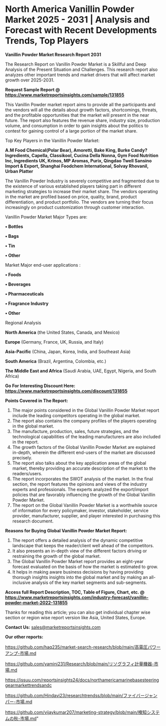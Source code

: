 # North America Vanillin Powder Market 2025 - 2031 | Analysis and Forecast with Recent Developments Trends, Top Players

<strong>Vanillin Powder Market Research Report 2031</strong>

The Research Report on Vanillin Powder Market is a Skillful and Deep Analysis of the Present Situation and Challenges. This research report also analyzes other important trends and market drivers that will affect market growth over 2025-2031.

<strong>Request Sample Report @ <a href=https://www.marketreportsinsights.com/sample/131855>https://www.marketreportsinsights.com/sample/131855</a></strong>

This Vanillin Powder market report aims to provide all the participants and the vendors will all the details about growth factors, shortcomings, threats, and the profitable opportunities that the market will present in the near future. The report also features the revenue share, industry size, production volume, and consumption in order to gain insights about the politics to contest for gaining control of a large portion of the market share.

Top Key Players in the Vanillin Powder Market:

<strong>A.M Food Chemical(Polar Bear), Amoretti, Bake King, Burke Candy?Ingredients, Capella, Classikool, Cucina Della Nonna, Gym Food Nutrition Inc, Ingredients UK, Krinos, MP Aromas, Purix, Qingdao Twell Sansino Import & Export, Shanghai Foodchem International, Solvay Rhovanil, Urban Platter</strong>

The Vanillin Powder Industry is severely competitive and fragmented due to the existence of various established players taking part in different marketing strategies to increase their market share. The vendors operating in the market are profiled based on price, quality, brand, product differentiation, and product portfolio. The vendors are turning their focus increasingly on product customization through customer interaction.

Vanillin Powder Market Major Types are:

<strong>• Bottles

• Bags

• Tin

• Other</strong>

Market Major end-user applications :

<strong>• Foods

• Beverages

• Pharmaceuticals

• Fragrance Industry

• Other</strong>

Regional Analysis

</u><strong><b>North America</b></strong> (the United States, Canada, and Mexico)

<strong><b>Europe </b></strong>(Germany, France, UK, Russia, and Italy)

<strong><b>Asia-Pacific</b></strong> (China, Japan, Korea, India, and Southeast Asia)

<strong><b>South America</b></strong> (Brazil, Argentina, Colombia, etc.)

<strong><b>The Middle East and Africa</b></strong> (Saudi Arabia, UAE, Egypt, Nigeria, and South Africa)

<strong>Go For Interesting Discount Here: <a href=https://www.marketreportsinsights.com/discount/131855>https://www.marketreportsinsights.com/discount/131855</a></strong>

<strong>Points Covered in The Report:</strong>
<ol>
  <li>The major points considered in the Global Vanillin Powder Market report include the leading competitors operating in the global market.</li>
  <li>The report also contains the company profiles of the players operating in the global market.</li>
  <li>The manufacture, production, sales, future strategies, and the technological capabilities of the leading manufacturers are also included in the report.</li>
  <li>The growth factors of the Global Vanillin Powder Market are explained in-depth, wherein the different end-users of the market are discussed precisely.</li>
  <li>The report also talks about the key application areas of the global market, thereby providing an accurate description of the market to the readers/users.</li>
  <li>The report incorporates the SWOT analysis of the market. In the final section, the report features the opinions and views of the industry experts and professionals. The experts analyzed the export/import policies that are favorably influencing the growth of the Global Vanillin Powder Market.</li>
  <li>The report on the Global Vanillin Powder Market is a worthwhile source of information for every policymaker, investor, stakeholder, service provider, manufacturer, supplier, and player interested in purchasing this research document.</li>
</ol>
<strong>Reasons for Buying Global Vanillin Powder Market Report:</strong>

<ol>
  <li>The report offers a detailed analysis of the dynamic competitive landscape that keeps the reader/client well ahead of the competitors.</li>
  <li>It also presents an in-depth view of the different factors driving or restraining the growth of the global market.</li>
  <li>The Global Vanillin Powder Market report provides an eight-year forecast evaluated on the basis of how the market is estimated to grow.</li>
  <li>It helps in making aware business decisions by having providing thorough insights insights into the global market and by making an all-inclusive analysis of the key market segments and sub-segments.</li>
</ol>
<strong>Access full Report Description, TOC, Table of Figure, Chart, etc. @ <a href=https://www.marketreportsinsights.com/industry-forecast/vanillin-powder-market-2022-131855>https://www.marketreportsinsights.com/industry-forecast/vanillin-powder-market-2022-131855</a></strong>


Thanks for reading this article; you can also get individual chapter wise section or region wise report version like Asia, United States, Europe.

<strong>Contact Us:</strong>
sales@marketreportsinsights.com

<strong>Our other reports:</strong>

<a href=https://github.com/haq235/market-search-research/blob/main/高電圧パワーアンプ-市場.md>https://github.com/haq235/market-search-research/blob/main/高電圧パワーアンプ-市場.md</a>

<a href=https://github.com/yamini231/Research/blob/main/リソグラフィ計量機器-市場.md>https://github.com/yamini231/Research/blob/main/リソグラフィ計量機器-市場.md</a>

<a href=https://issuu.com/reportsinsights24/docs/northamericamarinebasesteeringgearmarkettrendsandc>https://issuu.com/reportsinsights24/docs/northamericamarinebasesteeringgearmarkettrendsandc</a>

<a href=https://github.com/Hindavi23/researchtrendss/blob/main/ファイバージャンパー-市場.md>https://github.com/Hindavi23/researchtrendss/blob/main/ファイバージャンパー-市場.md</a>

<a href=https://github.com/vijaykumar207/marketing-strategy/blob/main/検知システムの秋-市場.md>https://github.com/vijaykumar207/marketing-strategy/blob/main/検知システムの秋-市場.md</a>"
